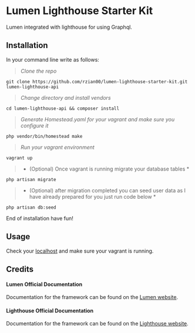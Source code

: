 # Lumen Lighthouse Starter Kit

Lumen integrated with lighthouse for using Graphql.

## Installation

In your command line write as follows:

> *Clone the repo*
```
git clone https://github.com/rzian00/lumen-lighthouse-starter-kit.git lumen-lighthouse-api
```

> *Change directory and install vendors*
```
cd lumen-lighthouse-api && composer install
```

> *Generate Homestead.yaml for your vagrant and make sure you configure it*
```
php vendor/bin/homestead make
```

> *Run your vagrant environment*
```
vagrant up
```

> * (Optional) Once vagrant is running migrate your database tables *
```
php artisan migrate
```

> * (Optional) after migration completed you can seed user data as I have already prepared for you just run code below *
```
php artisan db:seed
```

End of installation have fun!

## Usage

Check your [localhost](http://homestead.test/graphql-playground) and make sure your vagrant is running.

## Credits

#### Lumen Official Documentation

Documentation for the framework can be found on the [Lumen website](https://lumen.laravel.com/docs).

#### Lighthouse Official Documentation

Documentation for the framework can be found on the [Lighthouse website](https://lighthouse-php.com/master/getting-started/installation.html).
